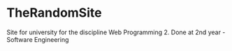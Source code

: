 # TheRandomSite

Site for university for the discipline Web Programming 2. Done at 2nd year - Software Engineering
